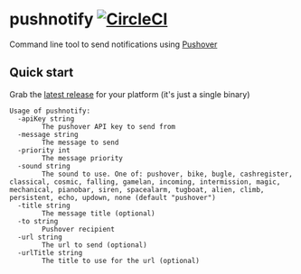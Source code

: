 # pushnotify [![CircleCI](https://circleci.com/gh/danesparza/pushnotify.svg?style=svg)](https://circleci.com/gh/danesparza/pushnotify)
Command line tool to send notifications using [Pushover](https://pushover.net/)

## Quick start
Grab the [latest release](https://github.com/danesparza/pushnotify/releases/latest) for your platform (it's just a single binary)

```
Usage of pushnotify:
  -apiKey string
        The pushover API key to send from
  -message string
        The message to send
  -priority int
        The message priority
  -sound string
        The sound to use. One of: pushover, bike, bugle, cashregister, classical, cosmic, falling, gamelan, incoming, intermission, magic, mechanical, pianobar, siren, spacealarm, tugboat, alien, climb, persistent, echo, updown, none (default "pushover")
  -title string
        The message title (optional)
  -to string
        Pushover recipient
  -url string
        The url to send (optional)
  -urlTitle string
        The title to use for the url (optional)
```
